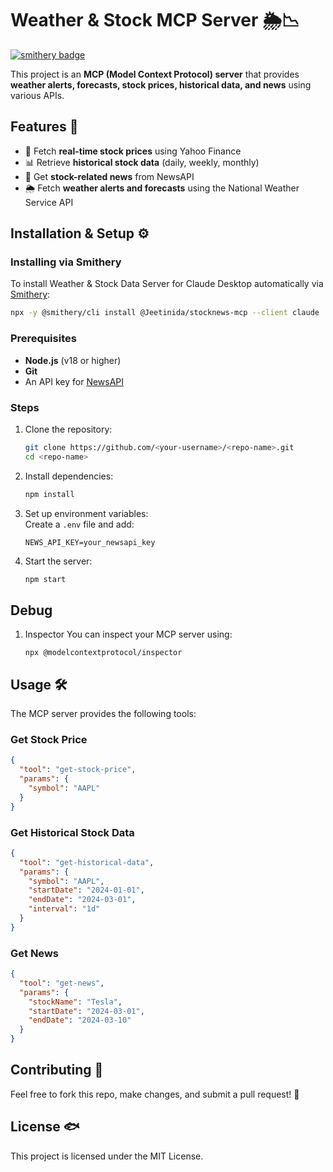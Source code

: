 # Weather & Stock MCP Server 🌦️📉

[![smithery badge](https://smithery.ai/badge/@Jeetinida/stocknews-mcp)](https://smithery.ai/server/@Jeetinida/stocknews-mcp)

This project is an **MCP (Model Context Protocol) server** that provides **weather alerts, forecasts, stock prices, historical data, and news** using various APIs.

## Features 🚀
- 🐼 Fetch **real-time stock prices** using Yahoo Finance
- 📊 Retrieve **historical stock data** (daily, weekly, monthly)
- 📰 Get **stock-related news** from NewsAPI
- 🌦️ Fetch **weather alerts and forecasts** using the National Weather Service API

## Installation & Setup ⚙️

### Installing via Smithery

To install Weather & Stock Data Server for Claude Desktop automatically via [Smithery](https://smithery.ai/server/@Jeetinida/stocknews-mcp):

```bash
npx -y @smithery/cli install @Jeetinida/stocknews-mcp --client claude
```

### Prerequisites
- **Node.js** (v18 or higher)
- **Git**
- An API key for [NewsAPI](https://newsapi.org/)

### Steps
1. Clone the repository:
   ```sh
   git clone https://github.com/<your-username>/<repo-name>.git
   cd <repo-name>
   ```
2. Install dependencies:
   ```sh
   npm install
   ```
3. Set up environment variables:  
   Create a `.env` file and add:
   ```
   NEWS_API_KEY=your_newsapi_key
   ```
4. Start the server:
   ```sh
   npm start
   ```

## Debug
1. Inspector
   You can inspect your MCP server using:
   ```
   npx @modelcontextprotocol/inspector
   ```

## Usage 🛠️
The MCP server provides the following tools:

### Get Stock Price
```json
{
  "tool": "get-stock-price",
  "params": {
    "symbol": "AAPL"
  }
}
```
### Get Historical Stock Data
```json
{
  "tool": "get-historical-data",
  "params": {
    "symbol": "AAPL",
    "startDate": "2024-01-01",
    "endDate": "2024-03-01",
    "interval": "1d"
  }
}
```
### Get News
```json
{
  "tool": "get-news",
  "params": {
    "stockName": "Tesla",
    "startDate": "2024-03-01",
    "endDate": "2024-03-10"
  }
}
```

## Contributing 🤝
Feel free to fork this repo, make changes, and submit a pull request! 🚀

## License 🐟
This project is licensed under the MIT License.
